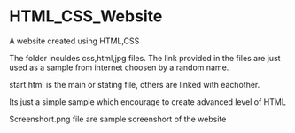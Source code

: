 # HTML_CSS_Website
A website created using HTML,CSS

The folder inculdes css,html,jpg files. The link provided in the files are just used as a sample from internet choosen by a random name.

start.html is the main or stating file, others are linked with eachother.

Its just a simple sample which encourage to create advanced level of HTML

Screenshort.png file are sample screenshort of the website
